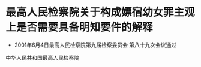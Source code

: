 # 最高人民检察院关于构成嫖宿幼女罪主观上是否需要具备明知要件的解释

- 2001年6月4日最高人民检察院第九届检察委员会
第八十九次会议通过

<!-- INFO END -->

中华人民共和国最高人民检察院

